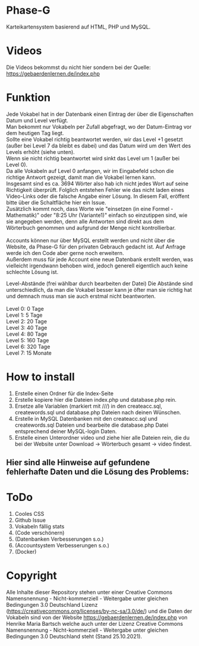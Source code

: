 # Phase-G
Karteikartensystem basierend auf HTML, PHP und MySQL.
# Videos
Die Videos bekommst du nicht hier sondern bei der Quelle: https://gebaerdenlernen.de/index.php
# Funktion
Jede Vokabel hat in der Datenbank einen Eintrag der über die Eigenschaften Datum und Level verfügt.<br>
Man bekommt nur Vokabeln per Zufall abgefragt, wo der Datum-Eintrag vor dem heutigen Tag liegt.<br>
Sollte eine Vokabel richtig beantwortet werden, wir das Level +1 gesetzt (außer bei Level 7 da bleibt es dabei) und das Datum wird um den Wert des Levels erhöht (siehe unten).<br>
Wenn sie nicht richtig beantwortet wird sinkt das Level um 1 (außer bei Level 0).<br>
Da alle Vokabeln auf Level 0 anfangen, wir im Eingabefeld schon die richtige Antwort gezeigt, damit man die Vokabel lernen kann.<br>
Insgesamt sind es ca. 3694 Wörter also hab ich nicht jedes Wort auf seine Richtigkeit überprüft. Folglich entstehen Fehler wie das nicht laden eines Video-Links oder die falsche Angabe einer Lösung. In diesem Fall, eröffent bitte über die Schaltfläche hier ein Issue.<br>
Zusätzlich kommt noch, dass Worte wie "einsetzen (in eine Formel - Mathematik)" oder "8:25 Uhr (Variante1)" einfach so einzutippen sind, wie sie angegeben werden, denn alle Antworten sind direkt aus dem Wörterbuch genommen und aufgrund der Menge nicht kontrollierbar.<br><br>
Accounts können nur über MySQL erstellt werden und nicht über die Website, da Phase-G für den privaten Gebrauch gedacht ist. Auf Anfrage werde ich den Code aber gerne noch erweitern.<br>
Außerdem muss für jede Account eine neue Datenbank erstellt werden, was vielleicht irgendwann behoben wird, jedoch generell eigentlich auch keine schlechte Lösung ist.

Level-Abstände (frei wählbar durch bearbeiten der Datei)
Die Abstände sind unterschiedlich, da man die Vokabel besser kann je öfter man sie richtig hat und demnach muss man sie auch erstmal nicht beantworten.<br><br>
Level 0: 0 Tage<br>
Level 1: 5 Tage<br>
Level 2: 20 Tage<br>
Level 3: 40 Tage<br>
Level 4: 80 Tage<br>
Level 5: 160 Tage<br>
Level 6: 320 Tage<br>
Level 7: 15 Monate<br>
# How to install
1. Erstelle einen Ordner für die Index-Seite
2. Erstelle kopiere hier die Dateien index.php und database.php rein.
3. Ersetze alle Variablen (markiert mit ///) in den createacc.sql, createwords.sql und database.php Dateien nach deinen Wünschen.
4. Erstelle in MySQL Datenbanken mit den createacc.sql und createwords.sql Dateien und bearbeite die database.php Datei entsprechend deiner MySQL-login Daten.
5. Erstelle einen Unterordner video und ziehe hier alle Dateien rein, die du bei der Website unter Download -> Wörterbuch gesamt -> video findest.

Hier sind alle Hinweise auf gefundene fehlerhafte Daten und die Lösung des Problems:
---
# ToDo
1. Cooles CSS
2. Github Issue
3. Vokabeln fällig stats
4. (Code verschönern)
5. (Datenbanken Verbesserungen s.o.)
6. (Accountsystem Verbesserungen s.o.)
7. (Docker)
# Copyright
Alle Inhalte dieser Repository stehen unter einer Creative Commons Namensnennung - Nicht-kommerziell - Weitergabe unter gleichen Bedingungen 3.0 Deutschland Lizenz (https://creativecommons.org/licenses/by-nc-sa/3.0/de/) und die Daten der Vokabeln sind von der Website https://gebaerdenlernen.de/index.php von Henrike Maria Bartsch welche auch unter der Lizenz Creative Commons Namensnennung - Nicht-kommerziell - Weitergabe unter gleichen Bedingungen 3.0 Deutschland steht (Stand 25.10.2021).
